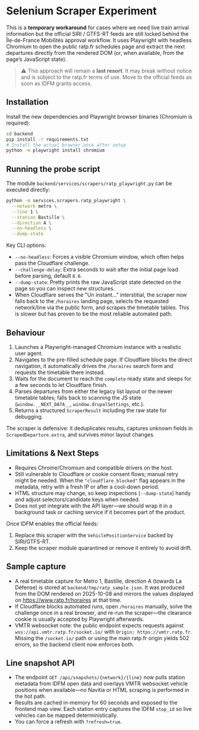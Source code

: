 # Selenium Scraper Experiment

This is a **temporary workaround** for cases where we need live train arrival
information but the official SIRI / GTFS-RT feeds are still locked behind the
Île-de-France Mobilités approval workflow. It uses Playwright with headless
Chromium to open the public ratp.fr schedules page and extract the next
departures directly from the rendered DOM (or, when available, from the page’s
JavaScript state).

> ⚠️ This approach will remain a **last resort**. It may break without notice and
> is subject to the ratp.fr terms of use. Move to the official feeds as soon as
> IDFM grants access.

## Installation

Install the new dependencies and Playwright browser binaries (Chromium is required):

```bash
cd backend
pip install -r requirements.txt
# Install the actual browser once after setup
python -m playwright install chromium
```

## Running the probe script

The module `backend/services/scrapers/ratp_playwright.py` can be executed
directly:

```bash
python -m services.scrapers.ratp_playwright \
  --network metro \
  --line 1 \
  --station Bastille \
  --direction A \
  --no-headless \
  --dump-state
```

Key CLI options:

- `--no-headless`: Forces a visible Chromium window, which often helps pass the
  Cloudflare challenge.
- `--challenge-delay`: Extra seconds to wait after the initial page load before
  parsing, default `8.0`.
- `--dump-state`: Pretty prints the raw JavaScript state detected on the page so
  you can inspect new structures.
- When Cloudflare serves the "Un instant…" interstitial, the scraper now falls
  back to the `/horaires` landing page, selects the requested network/line via
  the public form, and scrapes the timetable tables. This is slower but has
  proven to be the most reliable automated path.

## Behaviour

1. Launches a Playwright-managed Chromium instance with a realistic user agent.
2. Navigates to the pre-filled schedule page. If Cloudflare blocks the direct
   navigation, it automatically drives the `/horaires` search form and requests
   the timetable there instead.
3. Waits for the document to reach the `complete` ready state and sleeps for a
   few seconds to let Cloudflare finish.
4. Parses departures from either the legacy list layout or the newer timetable
   tables; falls back to scanning the JS state (`window.__NEXT_DATA__`,
   `window.drupalSettings`, etc.).
5. Returns a structured `ScraperResult` including the raw state for debugging.

The scraper is defensive: it deduplicates results, captures unknown fields in
`ScrapedDeparture.extra`, and survives minor layout changes.

## Limitations & Next Steps

- Requires Chrome/Chromium and compatible drivers on the host.
- Still vulnerable to Cloudflare or cookie consent flows; manual retry might be
  needed. When the `"cloudflare_blocked"` flag appears in the metadata, retry
  with a fresh IP or after a cool-down period.
- HTML structure may change, so keep inspections (`--dump-state`) handy and
  adjust selectors/candidate keys when needed.
- Does not yet integrate with the API layer—we should wrap it in a background
  task or caching service if it becomes part of the product.

Once IDFM enables the official feeds:

1. Replace this scraper with the `VehiclePositionService` backed by
   SIRI/GTFS-RT.
2. Keep the scraper module quarantined or remove it entirely to avoid drift.

## Sample capture

- A real timetable capture for Metro 1, Bastille, direction A (towards La
  Défense) is stored at `backend/tmp/ratp_sample.json`. It was produced from the
  DOM rendered on 2025-10-08 and mirrors the values displayed on
  https://www.ratp.fr/horaires at that time.
- If Cloudflare blocks automated runs, open `/horaires` manually, solve the
  challenge once in a real browser, and re-run the scraper—the clearance cookie
  is usually accepted by Playwright afterwards.
- VMTR websocket note: the public endpoint expects requests against
  `wss://api.vmtr.ratp.fr/socket.io/` with `Origin: https://vmtr.ratp.fr`. Missing the
  `/socket.io/` path or using the main ratp.fr origin yields 502 errors, so the
  backend client now enforces both.

## Line snapshot API

- The endpoint `GET /api/snapshots/{network}/{line}` now pulls station metadata from IDFM open data and overlays VMTR websocket vehicle positions when available—no Navitia or HTML scraping is performed in the hot path.
- Results are cached in-memory for 60 seconds and exposed to the frontend map view. Each station entry captures the IDFM `stop_id` so live vehicles can be mapped deterministically.
- You can force a refresh with `?refresh=true`.

